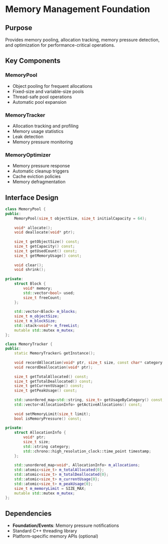 # Memory Management Foundation

## Purpose
Provides memory pooling, allocation tracking, memory pressure detection, and optimization for performance-critical operations.

## Key Components

### MemoryPool
- Object pooling for frequent allocations
- Fixed-size and variable-size pools
- Thread-safe pool operations
- Automatic pool expansion

### MemoryTracker
- Allocation tracking and profiling
- Memory usage statistics
- Leak detection
- Memory pressure monitoring

### MemoryOptimizer
- Memory pressure response
- Automatic cleanup triggers
- Cache eviction policies
- Memory defragmentation

## Interface Design

```cpp
class MemoryPool {
public:
    MemoryPool(size_t objectSize, size_t initialCapacity = 64);
    
    void* allocate();
    void deallocate(void* ptr);
    
    size_t getObjectSize() const;
    size_t getCapacity() const;
    size_t getUsedCount() const;
    size_t getMemoryUsage() const;
    
    void clear();
    void shrink();
    
private:
    struct Block {
        void* memory;
        std::vector<bool> used;
        size_t freeCount;
    };
    
    std::vector<Block> m_blocks;
    size_t m_objectSize;
    size_t m_blockSize;
    std::stack<void*> m_freeList;
    mutable std::mutex m_mutex;
};

class MemoryTracker {
public:
    static MemoryTracker& getInstance();
    
    void recordAllocation(void* ptr, size_t size, const char* category = "Unknown");
    void recordDeallocation(void* ptr);
    
    size_t getTotalAllocated() const;
    size_t getTotalDeallocated() const;
    size_t getCurrentUsage() const;
    size_t getPeakUsage() const;
    
    std::unordered_map<std::string, size_t> getUsageByCategory() const;
    std::vector<AllocationInfo> getActiveAllocations() const;
    
    void setMemoryLimit(size_t limit);
    bool isMemoryPressure() const;
    
private:
    struct AllocationInfo {
        void* ptr;
        size_t size;
        std::string category;
        std::chrono::high_resolution_clock::time_point timestamp;
    };
    
    std::unordered_map<void*, AllocationInfo> m_allocations;
    std::atomic<size_t> m_totalAllocated{0};
    std::atomic<size_t> m_totalDeallocated{0};
    std::atomic<size_t> m_currentUsage{0};
    std::atomic<size_t> m_peakUsage{0};
    size_t m_memoryLimit = SIZE_MAX;
    mutable std::mutex m_mutex;
};
```

## Dependencies
- **Foundation/Events**: Memory pressure notifications
- Standard C++ threading library
- Platform-specific memory APIs (optional)